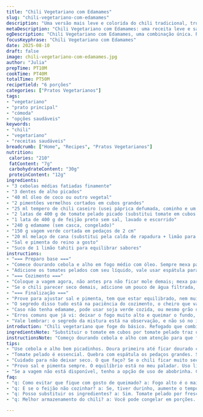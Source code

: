 ```yaml
---
title: "Chili Vegetariano com Edamames"
slug: "chili-vegetariano-com-edamames"
description: "Uma versão mais leve e colorida do chili tradicional, trocando parte dos feijões por edamames e substituindo o molho de tomate por uma mistura com tomate pelado. Com menos pimenta, visa agradar quem curte sabor sem exagero picante. Usei vagem fresca para dar textura crocante que contrasta com o caldo cremoso da receita. O toque final fica por conta do suco de limão para equilibrar o adocicado da melaço de cana. Dá pra servir com iogurte natural em vez da nata azeda e trocar a coentro por salsinha se não for fã do cheiro forte. A cozinha fica perfumada rapidinho, e o ponto do cozimento não depende só do tempo, mas do quanto os vegetais estão macios e do caldo engrossado na medida certa."
metaDescription: "Chili Vegetariano com Edamames: uma receita leve e saborosa. Mistura de sabores que encanta e traz texturas interessantes à mesa."
ogDescription: "Chili Vegetariano com Edamames, uma combinação única. Receita que surpreende com leveza, cores e aromas marcantes."
focusKeyphrase: "Chili Vegetariano com Edamames"
date: 2025-08-10
draft: false
image: chili-vegetariano-com-edamames.jpg
author: "Julia"
prepTime: PT10M
cookTime: PT40M
totalTime: PT50M
recipeYield: "6 porções"
categories: ["Pratos Vegetarianos"]
tags:
- "vegetariano"
- "prato principal"
- "cómoda"
- "opções saudáveis"
keywords:
- "chili"
- "vegetariano"
- "receitas saudáveis"
breadcrumb: ["Home", "Recipes", "Pratos Vegetarianos"]
nutrition: 
 calories: "210"
 fatContent: "7g"
 carbohydrateContent: "30g"
 proteinContent: "12g"
ingredients:
- "3 cebolas médias fatiadas finamente"
- "3 dentes de alho picados"
- "40 ml óleo de coco ou outro vegetal"
- "2 pimentões vermelhos cortados em cubos grandes"
- "25 ml tempero de chili caseiro (usei páprica defumada, cominho e um toque de pimenta cayenne)"
- "2 latas de 400 g de tomate pelado picado (substitui tomate em cubos pela textura mais suave)"
- "1 lata de 400 g de feijão preto sem sal, lavado e escorrido"
- "240 g edamame (sem casca, congelado)"
- "150 g vagem verde cortada em pedaços de 2 cm"
- "20 ml melaço de cana (substitui pela calda de rapadura + limão para testar)"
- "Sal e pimenta do reino a gosto"
- "Suco de 1 limão tahiti para equilibrar sabores"
instructions:
- "=== Preparo base ==="
- "Comece dourando cebola e alho em fogo médio com óleo. Sempre mexa para não queimar; espuma da cebola ficando translúcida é sinal de que está certo. Pimentão entra depois, soltando aroma fresco e um som de fritura diferente, tipo chiado suave, mexa um minuto só para liberar os sabores do tempero chili;"
- "Adicione os tomates pelados com seu líquido, vale usar espátula para quebrar os pedaços maiores. Em seguida, feijão preto e edamame congelado. Essa troca de feijão garante a textura banco do edamame, mais firme. Tempere com melaço, mas cuidado com o doce excessivo; o limão entra aqui para cortar esse dulçor intenso;"
- "=== Cozimento ==="
- "Coloque a vagem agora, não antes pra não ficar mole demais; mexa para incorporar tudo. Sobe uma fervura, abaixe o fogo para médio-baixo e tampe parcialmente; deixe cozinhar por volta de 35-40 minutos. Mexa de vez em quando para soltar do fundo da panela e observar se o caldo engrossou sem queimar;"
- "Se o chili parecer seco demais, adicione um pouco de água filtrada, mas não exagere para que o caldo fique encorpado e cremoso pelas fibras do tomate e feijão;"
- "=== Finalização ==="
- "Prove para ajustar sal e pimenta, tem que estar equilibrado, nem muito apimentado, nem sem graça. Servi com creme azedo caseiro (iogurte natural azedado rápido com suco de limão) e folhas frescas de coentro, mas quem não curte pode optar por salsinha ou cebolinha picada."
- "O segredo disso tudo está na paciência do cozimento, o cheiro que vai tomando conta da cozinha é subliminar, mas revela que já está quase na hora. O aspecto do chili deve ficar úmido, lembrando ragu, sem muito líquido escorrendo;"
- "Caso não tenha edamame, pode usar soja verde cozida, ou mesmo grão de bico para variar a textura. E se não quiser vagem, abobrinha cortada igual fica ótima, soltando um suquinho delicado."
- "Erros comuns que já vi: deixar o fogo muito alto e queimar o fundo, o que altera todo o sabor. Outro é cozinhar pouco e ficar com o feijão duro e vagem crua demais. O ideal é uma mistura entre maciez e textura ainda presente para garantir o contraste."
- "Vale lembrar: o segredo da mistura está na observação, e não só no ímpar cronômetro."
introduction: "Chili vegetariano que foge do básico. Refogado que combina ingredientes mais leves e uma pitada de criatividade pra dar aquele toque especial. Aprendi a usar edamames congelados pra garantir proteína e textura diferente, que nem feijão, mas mais agradável para quem não curte leguminosas tradicionais na mesma intensidade. O equilíbrio entre o doce sutil do melaço, o ácido do limão e o leve amargor do pimentão cria um conjunto que não enjoa, ainda mais com a vagem fresquinha dando contraste crocante. É receita pra repetir, fazer em grandes quantidades, e ficar refazendo aos poucos com suas variações. Nada engessa paladar, é um convite pra vendaval pessoal na cozinha."
ingredientsNote: "Substituir o tomate em cubos por tomate pelado traz uma textura mais uniforme ao molho do chili, ajudando no cozimento e na espessura final. O óleo de coco confere leve aroma, mas óleo de girassol ou canola funcionam igualmente se quiser coisa neutra. Trocar o feijão vermelho por feijão preto muda sabor e consistência, o feijão preto é mais suave e mantém liga de forma diferente. A vagem verde fresca adiciona crocância e cor, e pode ser trocada por abobrinha ou chuchu para variações locais. Quanto às especiarias, reduzir pimenta ajuda quem prefere menos ardência, mas não elimine o cominho que dá corpo. A adição do limão ao final é essencial para balancear o doce do melaço, que pode ser substituído por melado ou rapadura dissolvida, testada pra acerto rápido. Sal e pimenta devem sempre ser graduados aos poucos, para não passar o ponto."
instructionsNote: "Começo dourando cebola e alho com atenção para que fiquem translúcidos, não escurecidos, evitando sabor amargo. O pimentão entra pouco antes do tempero para liberar aroma fresco sem virar refogado murcho. O uso do tomate pelado requer uma quebra cuidadosa das partes maiores para uniformizar o molho. Cozinhar com tampa abafada mantém o líquido na panela, que reduz, concentrando sabor – mexer evita que o fundo queime e ajuda na homogeneidade. A vagem deve entrar no ponto em que o líquido já começa a apurar, assim mantém textura. Ajustar a acidez com limão ao final evita que o chili fique pesado demais. Se aumentar o fogo, o cozimento ficará desigual; fogo médio-baixo e paciência são chaves para resultado que agrada. Finalizar com creme azedo ou iogurte é dica para quem quer fazer cremoso sem pesar. Não sobrecarregue o prato com ingredientes, teste pequenas variações pra entender como cada um altera a textura. Controle dos tempos e identificação das texturas concluídas fazem toda diferença."
tips:
- "Use cebola e alho bem picadinhos. Doura primeiro até ficar dourado claro. Cuidado com o fogo, não queimar. Pimentão combina bem depois; aroma fresco é essencial aqui. Não deixe muito tempo para não amolecer. Faço um truque; jogar pimentão só perto do tempero e um minuto."
- "Tomate pelado é essencial. Quebra com espátula os pedaços grandes. Se não tiver, tomate fresco funciona, mas a textura muda. O edamame é uma mão na roda. Sinto que dá uma crocância boa. Se não tiver, a soja verde também faz o trabalho. Aqui vale testar."
- "Cuidado para não deixar seco. O que faço? Se o chili ficar muito seco, adiciono água filtrada aos poucos. Não exagerar. Ponto do cozimento e textura é o que importa. Grande diferença ficar cremoso. Cada ingrediente absorve e deve estar presente. Cozinhar com tampa é o segredinho."
- "Provo sal e pimenta sempre. O equilíbrio está no meu paladar. Uso limão só no final, evita peso excessivo. Isso traz frescor. Já errei em não colocar, bem diferente. Sinto que é o truque para harmonizar."
- "Se a vagem não está disponível, tenho a opção de uso de abobrinha. Corto igual, solta suco e não fica pesado. E se vagem estiver cozida antes, perco textura crocante. O ideal é misturar ingredientes bem. Equação perfeita entre maciez e crocância."
faq:
- "q: Como evitar que fique com gosto de queimado? a: Fogo alto é o maior erro. O ideal é fogo médio-baixo. Mexer bastante evita. Fiquem de olho no fundo. Se grudar, mexe mais."
- "q: E se o feijão não cozinhar? a: Se, tiver durinho, aumente o tempo. Mas fique atenta a textura. É importante não deixar mole demais. Tem que ter firmeza, isso garante a integridade."
- "q: Posso substituir os ingredientes? a: Sim. Tomate pelado por fresco. Feijão pode trocar por grão de bico ou lentilha. Vagem por abobrinha ou chuchu. Sempre adaptando. Assim a receita sempre muda."
- "q: Melhor armazenamento do chili? a: Você pode congelar em porções. Consigo manter bem sabor. Ou na geladeira, dura de 3 a 5 dias. Se for congelar, use potes bem fechados. Isso evita queimaduras de frio."

---
```

